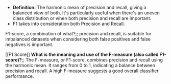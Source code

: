 

- **Definition:** The harmonic mean of precision and recall, giving a balanced view of both. It's particularly useful when there's an uneven class distribution or when both precision and recall are important.
- F1 takes into consideration both Precision and Recall.

F1-score, a combination of what?;; precision and recall, is suitable for imbalanced datasets when considering both false positives and false negatives is important.



[[F1 Score]]
**What is the meaning and use of the F-measure (also called F1-score)?**;; The F-measure, or F1-score, combines precision and recall using the harmonic mean. It ranges from 0 to 1, indicating a balance between precision and recall. A high F-measure suggests a good overall classifier performance.